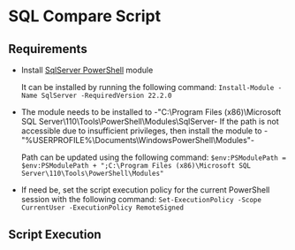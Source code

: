 # SQL Compare Script

## Requirements
- Install [SqlServer PowerShell](https://www.powershellgallery.com/packages/Sqlserver/22.2.0) module
  
  It can be installed by running the following command:
  ```Install-Module -Name SqlServer -RequiredVersion 22.2.0```

- The module needs to be installed to -"C:\Program Files (x86)\Microsoft SQL Server\110\Tools\PowerShell\Modules\SqlServer-
  If the path is not accessible due to insufficient privileges, then install the module to -"%USERPROFILE%\Documents\WindowsPowerShell\Modules"-
  
  Path can be updated using the following command:
  ```$env:PSModulePath = $env:PSModulePath + ";C:\Program Files (x86)\Microsoft SQL Server\110\Tools\PowerShell\Modules" ```

- If need be, set the script execution policy for the current PowerShell session with the following command:
  ```Set-ExecutionPolicy -Scope CurrentUser -ExecutionPolicy RemoteSigned```

## Script Execution
